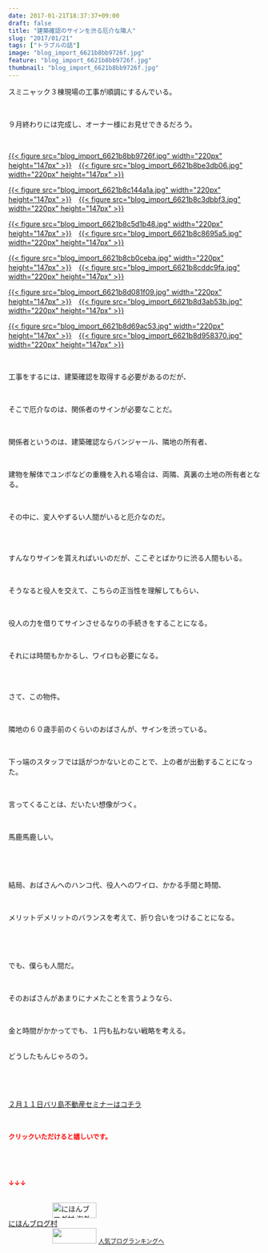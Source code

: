 ```yaml
---
date: 2017-01-21T18:37:37+09:00
draft: false
title: "建築確認のサインを渋る厄介な隣人"
slug: "2017/01/21"
tags: ["トラブルの話"]
image: "blog_import_6621b8bb9726f.jpg"
feature: "blog_import_6621b8bb9726f.jpg"
thumbnail: "blog_import_6621b8bb9726f.jpg"
---
```

<p>スミニャック３棟現場の工事が順調にするんでいる。</p><p> </p><p>９月終わりには完成し、オーナー様にお見せできるだろう。</p><p> </p><p><a href="blog_import_6621b8bcac561.jpg">{{< figure src="blog_import_6621b8bb9726f.jpg" width="220px" height="147px" >}}</a>　<a href="blog_import_6621b8bf5299c.jpg">{{< figure src="blog_import_6621b8be3db06.jpg" width="220px" height="147px" >}}</a></p><p><a href="blog_import_6621b8c25a382.jpg">{{< figure src="blog_import_6621b8c144a1a.jpg" width="220px" height="147px" >}}</a>　<a href="blog_import_6621b8c3f0927.jpg">{{< figure src="blog_import_6621b8c3dbbf3.jpg" width="220px" height="147px" >}}</a></p><p><a href="blog_import_6621b8c6e7c6c.jpg">{{< figure src="blog_import_6621b8c5d1b48.jpg" width="220px" height="147px" >}}</a>　<a href="blog_import_6621b8c983c6f.jpg">{{< figure src="blog_import_6621b8c8695a5.jpg" width="220px" height="147px" >}}</a></p><p><a href="blog_import_6621b8cc23e87.jpg">{{< figure src="blog_import_6621b8cb0ceba.jpg" width="220px" height="147px" >}}</a>　<a href="blog_import_6621b8cef2aae.jpg">{{< figure src="blog_import_6621b8cddc9fa.jpg" width="220px" height="147px" >}}</a></p><p><a href="blog_import_6621b8d196855.jpg">{{< figure src="blog_import_6621b8d081f09.jpg" width="220px" height="147px" >}}</a>　<a href="blog_import_6621b8d4cd960.jpg">{{< figure src="blog_import_6621b8d3ab53b.jpg" width="220px" height="147px" >}}</a></p><p><a href="blog_import_6621b8d7ae38f.jpg">{{< figure src="blog_import_6621b8d69ac53.jpg" width="220px" height="147px" >}}</a>　<a href="blog_import_6621b8da6d451.jpg">{{< figure src="blog_import_6621b8d958370.jpg" width="220px" height="147px" >}}</a></p><p> </p><p>工事をするには、建築確認を取得する必要があるのだが、</p><p> </p><p>そこで厄介なのは、関係者のサインが必要なことだ。</p><p> </p><p>関係者というのは、建築確認ならバンジャール、隣地の所有者、</p><p> </p><p>建物を解体でユンボなどの重機を入れる場合は、両隣、真裏の土地の所有者となる。</p><p> </p><p>その中に、変人やずるい人間がいると厄介なのだ。</p><p> </p><p><br/>すんなりサインを貰えればいいのだが、ここぞとばかりに渋る人間もいる。</p><p> </p><p>そうなると役人を交えて、こちらの正当性を理解してもらい、</p><p> </p><p>役人の力を借りてサインさせるなりの手続きをすることになる。</p><p> </p><p>それには時間もかかるし、ワイロも必要になる。</p><p> </p><p><br/>さて、この物件。</p><p> </p><p>隣地の６０歳手前のくらいのおばさんが、サインを渋っている。</p><p> </p><p>下っ端のスタッフでは話がつかないとのことで、上の者が出動することになった。</p><p> </p><p>言ってくることは、だいたい想像がつく。</p><p> </p><p>馬鹿馬鹿しい。</p><p> </p><p> </p><p>結局、おばさんへのハンコ代、役人へのワイロ、かかる手間と時間、</p><p> </p><p>メリットデメリットのバランスを考えて、折り合いをつけることになる。</p><p> </p><p> </p><p>でも、僕らも人間だ。</p><p> </p><p>そのおばさんがあまりにナメたことを言うようなら、</p><p> </p><p>金と時間がかかってでも、１円も払わない戦略を考える。</p><p><br/>どうしたもんじゃろのう。</p><p> </p><p> </p><p><a href="iin.co.jp" target="_blank"><span style="text-decoration: underline;">２月１１日バリ島不動産セミナーはコチラ</span></a></p><p> </p><p><font color="#ff0000" size="2"><strong>クリックいただけると嬉しいです。</strong></font></p><p> </p><p> </p><p><font color="#ff0000" size="2"><strong>↓↓↓</strong></font></p><p><br/><a href="ranking.html?p_cid=01260127" target="_blank"><img width="88" height="31" alt="にほんブログ村 海外生活ブログ バリ島情報へ" src="data:image/svg+xml;charset=utf-8,%3Csvg%20xmlns%3D%22http%3A%2F%2Fwww.w3.org%2F2000%2Fsvg%22%20title%3D%22Placeholder%20for%20Images%22%20role%3D%22presentation%22%20viewBox%3D%220%200%2088%2031%22%20%2F%3E" border="0" data-src="https://img-proxy.blog-video.jp/images?url=http%3A%2F%2Foverseas.blogmura.com%2Fbali%2Fimg%2Fbali88_31.gif" style="aspect-ratio: auto 88 / 31;"/><noscript><img width="88" height="31" alt="にほんブログ村 海外生活ブログ バリ島情報へ" src="https://img-proxy.blog-video.jp/images?url=http%3A%2F%2Foverseas.blogmura.com%2Fbali%2Fimg%2Fbali88_31.gif" border="0"></noscript></a><br/><a href="ranking.html?p_cid=01260127" target="_blank">にほんブログ村</a><br/><a title="人気ブログランキングへ" href="link.php?1804582"><img width="88" height="31" src="data:image/svg+xml;charset=utf-8,%3Csvg%20xmlns%3D%22http%3A%2F%2Fwww.w3.org%2F2000%2Fsvg%22%20title%3D%22Placeholder%20for%20Images%22%20role%3D%22presentation%22%20viewBox%3D%220%200%2088%2031%22%20%2F%3E" border="0" data-src="https://blog.with2.net/img/banner/banner_22.gif" style="aspect-ratio: auto 88 / 31;"/><noscript><img width="88" height="31" src="https://blog.with2.net/img/banner/banner_22.gif" border="0"></noscript></a> <a style="font-size: 12px;" href="link.php?1804582">人気ブログランキングへ</a></p>

